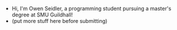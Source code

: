 - Hi, I'm Owen Seidler, a programming student pursuing a master's degree at SMU Guildhall!
- (put more stuff here before submitting)

<!---
oseidler/oseidler is a ✨ special ✨ repository because its `README.md` (this file) appears on your GitHub profile.
You can click the Preview link to take a look at your changes.
--->
